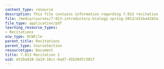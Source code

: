 ```yaml
---
content_type: resource
description: This file contains information regarding 7.013 recitation 2.
file: /media/courses/7-013-introductory-biology-spring-2013/e51ba4283a1916cc6ad7d1b36d7c5017_MIT7_013S12_Recitation_2.pdf
file_type: application/pdf
learning_resource_types:
- Recitations
ocw_type: OCWFile
parent_title: Recitations
parent_type: CourseSection
resourcetype: Document
title: 7.013 Recitation 2
uid: e51ba428-3a19-16cc-6ad7-d1b36d7c5017
---
```

